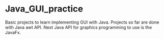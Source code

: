 # Java_GUI_practice
Basic projects to learn implementing GUI with Java.
Projects so far are done with Java awt API.
Next Java API for graphics programming to use is the JavaFx.
